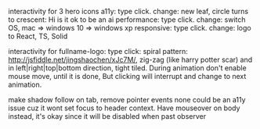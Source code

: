 interactivity for 3 hero icons
a11y: type click. change: new leaf, circle turns to crescent: Hi is it ok to be an ai
performance: type click. change: switch OS, mac => windows 10 => windows xp
responsive: type click. change: logo to React, TS, Solid

interactivity for fullname-logo: type click: spiral pattern: http://jsfiddle.net/jingshaochen/xJc7M/, zig-zag (like harry potter scar) and in left|right|top|bottom direction, tight tiled. During animation don't enable mouse move, until it is done, But clicking will interrupt and change to next animation.

make shadow follow on tab, remove pointer events none could be an a11y issue cuz it wont set focus to header context. Have mouseover on body instead, it's okay since it will be disabled when past observer
